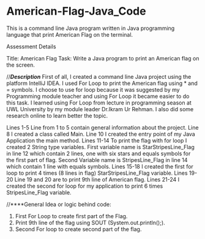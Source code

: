 # American-Flag-Java_Code
This is a command line Java program written in Java programming language that print American Flag on the terminal. 


Assessment Details

Title: American Flag
Task: Write a Java program to print an American flag on the screen.


//*****Description*****
First of all, I created a command line Java project using the platform IntelliJ IDEA. I used For Loop to print the American flag using * and = symbols. 
I choose to use for loop because it was suggested by my Programming module teacher and using For Loop it became easier to do this task. 
I learned using For Loop from lecture in programming season at UWL University by my module leader Dr.Ikram Ur Rehman. 
I also did some research online to learn better the topic.

Lines 1-5
Line from 1 to 5 contain general information about the project.
Line 8
I created a class called Main.
Line 10
I created the entry point of my Java Application the main method.
Lines 11-14
To print the flag with for loop I created 2 String type variables. First variable name is StarStripesLine_Flag in line 12 which contain 2 lines, one with six stars and equals symbols for the first part of flag. Second Variable name is StripesLine_Flag in line 14 which contain 1 line with equals symbols.
Lines 15-18
I created the first for loop to print 4 times (8 lines in flag) StarStripesLine_Flag variable.
Lines 19-20
Line 19 and 20 are to print 9th line of American flag.
Lines 21-24
I created the second for loop for my application to print 6 times StripesLine_Flag variable.




//****General Idea or logic behind code:
1.	First For Loop to create first part of the Flag.
2.	Print 9th line of the flag using SOUT (System.out.println();).
3.	Second For loop to create second part of the flag.
